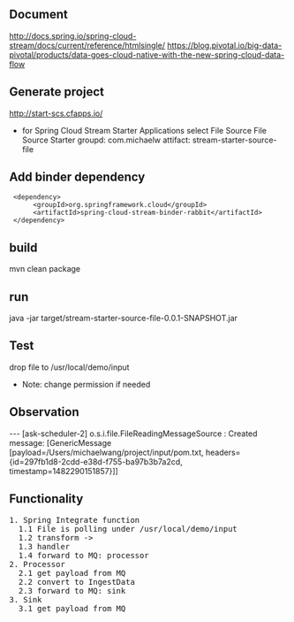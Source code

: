 ## Document
http://docs.spring.io/spring-cloud-stream/docs/current/reference/htmlsingle/
https://blog.pivotal.io/big-data-pivotal/products/data-goes-cloud-native-with-the-new-spring-cloud-data-flow

## Generate project
http://start-scs.cfapps.io/
* for Spring Cloud Stream Starter Applications
select File Source
       File Source Starter
groupd: com.michaelw
attifact: stream-starter-source-file

## Add binder dependency
```
 <dependency>
      <groupId>org.springframework.cloud</groupId>
      <artifactId>spring-cloud-stream-binder-rabbit</artifactId>
 </dependency>
```

## build
mvn clean package

## run
java -jar target/stream-starter-source-file-0.0.1-SNAPSHOT.jar

## Test
drop file to /usr/local/demo/input
* Note: change permission if needed

## Observation
--- [ask-scheduler-2] o.s.i.file.FileReadingMessageSource      : Created message: [GenericMessage [payload=/Users/michaelwang/project/input/pom.txt, headers={id=297fb1d8-2cdd-e38d-f755-ba97b3b7a2cd, timestamp=1482290151857}]]

## Functionality
<pre>
1. Spring Integrate function
  1.1 File is polling under /usr/local/demo/input
  1.2 transform ->
  1.3 handler
  1.4 forward to MQ: processor
2. Processor
  2.1 get payload from MQ
  2.2 convert to IngestData
  2.3 forward to MQ: sink
3. Sink
  3.1 get payload from MQ
</pre>